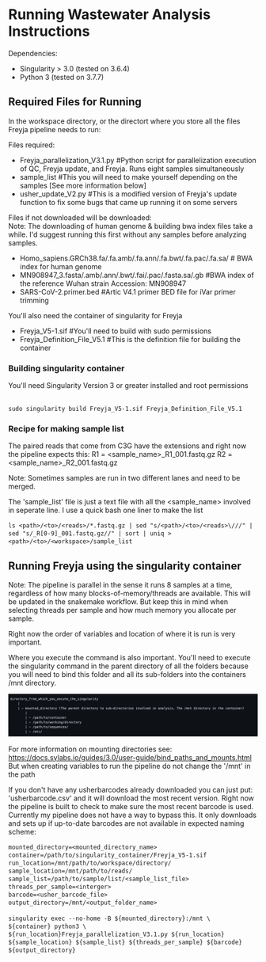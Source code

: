 # Running Wastewater Analysis Instructions

Dependencies:
- Singularity > 3.0 (tested on 3.6.4)
- Python 3 (tested on 3.7.7)

## Required Files for Running

In the workspace directory, or the directort where you store all the files Freyja pipeline needs to run:

Files required:

* Freyja_parallelization_V3.1.py #Python script for parallelization execution of QC, Freyja update, and Freyja. Runs eight samples simultaneously
* sample_list #This you will need to make yourself depending on the samples [See more information below]
* usher_update_V2.py #This is a modified version of Freyja's update function to fix some bugs that came up running it on some servers

Files if not downloaded will be downloaded:    
   Note: The downloading of human genome & building bwa index files take a while. I'd suggest running this first without any samples before analyzing samples.
* Homo_sapiens.GRCh38.fa/.fa.amb/.fa.ann/.fa.bwt/.fa.pac/.fa.sa/ # BWA index for human genome
* MN908947_3.fasta/.amb/.ann/.bwt/.fai/.pac/.fasta.sa/.gb #BWA index of the reference Wuhan strain Accession: MN908947 
* SARS-CoV-2.primer.bed #Artic V4.1 primer BED file for iVar primer trimming

You'll also need the container of singularity for Freyja

* Freyja_V5-1.sif #You'll need to build with sudo permissions
* Freyja_Definition_File_V5.1 #This is the definition file for building the container

### Building singularity container

You'll need Singularity Version 3 or greater installed and root permissions

```shell

sudo singularity build Freyja_V5-1.sif Freyja_Definition_File_V5.1

```

### Recipe for making sample list

The paired reads that come from C3G have the extensions and right now the pipeline expects this:
R1 = <sample_name>_R1_001.fastq.gz
R2 = <sample_name>_R2_001.fastq.gz

Note: Sometimes samples are run in two different lanes and need to be merged. 

The 'sample_list' file is just a text file with all the <sample_name> involved in seperate line. I use a quick bash one liner to make the list

```shell
ls <path>/<to>/<reads>/*.fastq.gz | sed "s/<path>/<to>/<reads>\///" | sed "s/_R[0-9]_001.fastq.gz//" | sort | uniq > <path>/<to>/<workspace>/sample_list
```

## Running Freyja using the singularity container
Note: The pipeline is parallel in the sense it runs 8 samples at a time, regardless of how many blocks-of-memory/threads are available. This will be updated in the snakemake workflow. But keep this in mind when selecting threads per sample and how much memory you allocate per sample.

Right now the order of variables and location of where it is run is very important.

Where you execute the command is also important. You'll need to execute the singularity command in the parent directory of all the folders because you will need to bind this folder and all its sub-folders into the containers /mnt directory.

![](directory_example.jpeg)

For more information on mounting directories see: https://docs.sylabs.io/guides/3.0/user-guide/bind_paths_and_mounts.html
But when creating variables to run the pipeline do not change the '/mnt' in the path

If you don't have any usherbarcodes already downloaded you can just put:
'usherbarcode.csv' and it will download the most recent version. Right now the pipeline is built to check to make sure the most recent barcode is used. Currently my pipeline does not have a way to bypass this. It only downloads and sets up if up-to-date barcodes are not available in expected naming scheme: 


```shell
mounted_directory=<mounted_directory_name>
container=/path/to/singularity_container/Freyja_V5-1.sif
run_location=/mnt/path/to/workspace/directory/
sample_location=/mnt/path/to/reads/
sample_list=/path/to/sample/list/<sample_list_file>
threads_per_sample=<interger>
barcode=<usher_barcode_file>
output_directory=/mnt/<output_folder_name>

singularity exec --no-home -B ${mounted_directory}:/mnt \
${container} python3 \
${run_location}Freyja_parallelization_V3.1.py ${run_location} ${sample_location} ${sample_list} ${threads_per_sample} ${barcode} ${output_directory}

```
